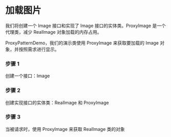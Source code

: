 # 加载图片

我们将创建一个 Image 接口和实现了 Image 接口的实体类。ProxyImage 是一个代理类，减少 RealImage 对象加载的内存占用。

ProxyPatternDemo，我们的演示类使用 ProxyImage 来获取要加载的 Image 对象，并按照需求进行显示。

### 步骤 1
创建一个接口：Image

### 步骤 2
创建实现接口的实体类：RealImage 和 ProxyImage 

### 步骤 3
当被请求时，使用 ProxyImage 来获取 RealImage 类的对象